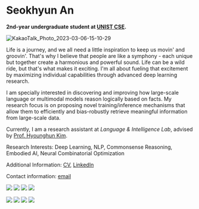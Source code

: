 # Seokhyun An

**2nd-year undergraduate student at [UNIST CSE](https://cse.unist.ac.kr/eng/).**

![KakaoTalk_Photo_2023-03-06-15-10-29](https://user-images.githubusercontent.com/84222373/223039488-e60dbe06-4de3-41e7-977b-f8349dedc542.jpeg)

Life is a journey, and we all need a little inspiration to keep us movin' and groovin'. That's why I believe that people are like a symphony - each unique but together create a harmonious and powerful sound. Life can be a wild ride, but that's what makes it exciting. I'm all about fueling that excitement by maximizing individual capabilities through advanced deep learning research.

I am specially interested in discovering and improving how large-scale language or multimodal models reason logically based on facts. My research focus is on proposing novel training/inference mechanisms that allow them to efficiently and bias-robustly retrieve meaningful information from large-scale data. 

Currently, I am a research assistant at <em>Language & Intelligence Lab</em>, advised by [Prof. Hyounghun Kim](https://sites.google.com/view/language-intelligence-lab/home?authuser=0).

Research Interests: Deep Learning, NLP, Commonsense Reasoning, Embodied AI, Neural Combinatorial Optimization

Additional Information: [CV](https://iamseokhyun.github.io/CV/CV_SeokhyunAn.pdf), [LinkedIn](https://www.linkedin.com/in/iamseokhyun/) 

Contact information: [email](mailto:iamseokhyun@gmail.com)

<img src="https://img.shields.io/badge/Python-3766AB?style=flat-square&logo=Python&logoColor=white"/></a> <img src="https://img.shields.io/badge/C-A8B9CC?style=flat-square&logo=C&logoColor=white"/></a> <img src="https://img.shields.io/badge/C++-00599C?style=flat-square&logo=C%2B%2B&logoColor=white"/></a> <img src="https://img.shields.io/badge/LaTeX-008080?style=flat-square&logo=LaTeX&logoColor=white"/></a>

<img src="https://img.shields.io/badge/PyTorch-EE4C2C?style=flat-square&logo=PyTorch&logoColor=white"/></a> <img src="https://img.shields.io/badge/Tensorflow-FF6F00?style=flat-square&logo=Tensorflow&logoColor=white"/></a> <img src="https://img.shields.io/badge/Ray-028CF0?style=flat-square&logo=Ray&logoColor=white"/></a> <img src="https://img.shields.io/badge/Docker-2496ED?style=flat-square&logo=Docker&logoColor=white"/></a> 
<br/>
